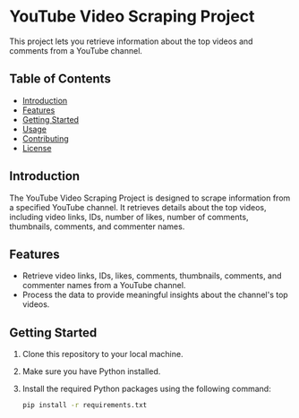# YouTube Video Scraping Project

This project lets you retrieve information about the top videos and comments from a YouTube channel.

## Table of Contents

- [Introduction](#introduction)
- [Features](#features)
- [Getting Started](#getting-started)
- [Usage](#usage)
- [Contributing](#contributing)
- [License](#license)

## Introduction

The YouTube Video Scraping Project is designed to scrape information from a specified YouTube channel. It retrieves details about the top videos, including video links, IDs, number of likes, number of comments, thumbnails, comments, and commenter names.

## Features

- Retrieve video links, IDs, likes, comments, thumbnails, comments, and commenter names from a YouTube channel.
- Process the data to provide meaningful insights about the channel's top videos.

## Getting Started

1. Clone this repository to your local machine.
2. Make sure you have Python installed.
3. Install the required Python packages using the following command:
   
   ```bash
   pip install -r requirements.txt
